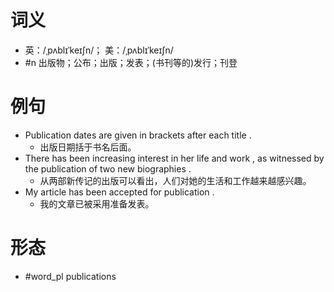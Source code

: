 # 词义
- 英：/ˌpʌblɪˈkeɪʃn/； 美：/ˌpʌblɪˈkeɪʃn/
- #n 出版物；公布；出版；发表；(书刊等的)发行；刊登
# 例句
- Publication dates are given in brackets after each title .
	- 出版日期括于书名后面。
- There has been increasing interest in her life and work , as witnessed by the publication of two new biographies .
	- 从两部新传记的出版可以看出，人们对她的生活和工作越来越感兴趣。
- My article has been accepted for publication .
	- 我的文章已被采用准备发表。
# 形态
- #word_pl publications
